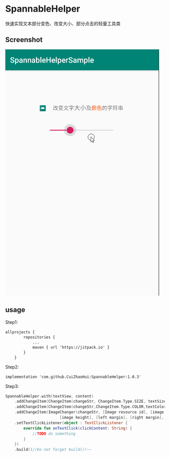 # SpannableHelper

快速实现文本部分变色、改变大小、部分点击的轻量工具类

## Screenshot
![](https://raw.githubusercontent.com/CuiZhaoHui/SpannableHelper/master/gif/RECORD.gif)


## usage
Step1:
```
allprojects {
		repositories {
			...
			maven { url 'https://jitpack.io' }
		}
	}
```

Step2:
```
implementation 'com.github.CuiZhaoHui:SpannableHelper:1.0.3'
```
Step3:
```kotlin
SpannableHelper.with(textView, content)
    .addChangeItem(ChangeItem(changeStr, ChangeItem.Type.SIZE, textSize))//Change text size
    .addChangeItem(ChangeItem(changeStr,ChangeItem.Type.COLOR,textColor,isClickAble))// Change text color
    .addChangeItem(ImageChanger(changeStr, [Image resource id], [image width],
                        [image height], [left margin], [right margin], isClickAble, changeAllPlace))//Change text to icon
    .setTextClickListener(object : TextClickListener {
        override fun onTextClick(clickContent: String) {
            //TODO do something
        }
    })
    .build()//Do not forget build()!~~
```
